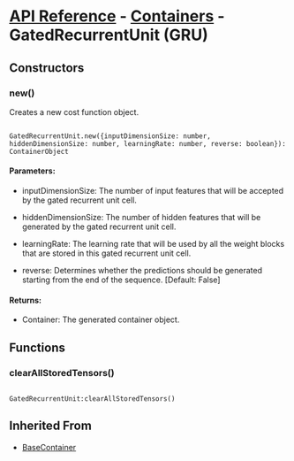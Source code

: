 # [API Reference](../../API.md) - [Containers](../Containers.md) - GatedRecurrentUnit (GRU)

## Constructors

### new()

Creates a new cost function object.

```

GatedRecurrentUnit.new({inputDimensionSize: number, hiddenDimensionSize: number, learningRate: number, reverse: boolean}): ContainerObject

```

#### Parameters:

* inputDimensionSize: The number of input features that will be accepted by the gated recurrent unit cell.

* hiddenDimensionSize: The number of hidden features that will be generated by the gated recurrent unit cell.

* learningRate: The learning rate that will be used by all the weight blocks that are stored in this gated recurrent unit cell.

* reverse: Determines whether the predictions should be generated starting from the end of the sequence. [Default: False]

#### Returns:

* Container: The generated container object.

## Functions

### clearAllStoredTensors()

```

GatedRecurrentUnit:clearAllStoredTensors()

```

## Inherited From

* [BaseContainer](BaseContainer.md)
